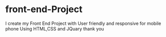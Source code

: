 # front-end-Project
I create my Front End Project with User friendly and responsive for mobile phone
Using HTML,CSS and JQuary
thank you 
